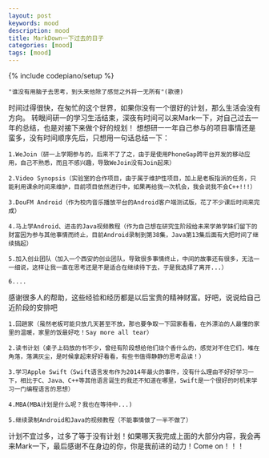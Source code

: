 ```yaml
---
layout: post
keywords: mood
description: mood
title: MarkDown一下过去的日子
categories: [mood]
tags: [mood]
---
```

{% include codepiano/setup %}

    "谁没有用脑子去思考，到头来他除了感觉之外将一无所有"(歌德)

时间过得很快，在匆忙的这个世界，如果你没有一个很好的计划，那么生活会没有方向。
转眼间研一的学习生活结束，深夜有时间可以来Mark一下，对自己过去一年的总结，也是对接下来做个好的规划！
想想研一一年自己参与的项目事情还是蛮多，没有时间顺序先后，只想用一句话总结一下：

    1.WeJoin（研一上学期参与的，后来不了了之，由于是使用PhoneGap跨平台开发的移动应用，自己不熟悉，而且不感兴趣，导致WeJoin没有Join起来）

    2.Video Synopsis（实验室的合作项目，由于属于维护性项目，加上是老板指派的任务，只能利用课余时间来维护，目前项目依然进行中，如果再给我一次机会，我会说我不会C++!!!）

    3.DouFM Android（作为校内音乐播放平台的Android客户端测试版，花了不少课后时间来完成）

    4.马上学Android、进击的Java视频教程（作为自己想在研究生阶段给未来学弟学妹们留下的财富因为参与其他事情而终止，目前Android录制到第38集，Java第13集后面有大把时间了继续搞起）

    5.加入创业团队（加入一个西安的创业团队，导致很多事情终止，中间的故事还有很多，无法一一细说，这样让我一直在思考还是不是适合在继续待下去，于是我选择了离开...）

    6....

感谢很多人的帮助，这些经验和经历都是以后宝贵的精神财富。好吧，说说给自己近阶段的安排吧

    1.回趟家（虽然老板可能只放几天甚至不放，那也要争取一下回家看看，在外漂泊的人最懂的家里的温暖，家里的饭最好吃！Say more all tear）

    2.读书计划（桌子上码放的书不少，曾经有阶段想给他们烧个香什么的，感觉对不住它们，堆在角落，落满灰尘，是时候拿起来好好看看，有些书值得静静的思考品读！）

    3.学习Apple Swift（Swift语言发布作为2014年最火的事件，没有什么理由不好好学习一下，相比于C、Java、C++等其他语言诞生的我还不知道在哪里，Swift是一个很好的时机来学习一门编程语言的思想）

    4.MBA(MBA计划是什么呢？我也在等待中...)

    5.继续录制Android和Java的视频教程（不能事情做了一半不做了）

计划不宜过多，过多了等于没有计划！如果哪天我完成上面的大部分内容，我会再来Mark一下，最后感谢不在身边的你，你是我前进的动力！Come on！！！
